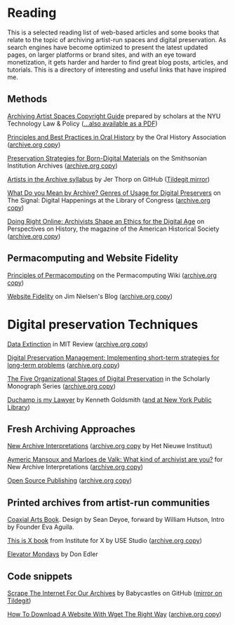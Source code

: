 # Reading


This is a selected reading list of web-based articles and some books that relate to the topic of archiving artist-run spaces and digital preservation. As search engines have become optimized to present the latest updated pages, on larger platforms or brand sites, and with an eye toward monetization, it gets harder and harder to find great blog posts, articles, and tutorials. This is a directory of interesting and useful links that have inspired me.

## Methods


[Archiving Artist Spaces Copyright Guide](copyright.md) prepared by scholars at the NYU Technology Law & Policy ([...also available as a PDF](assets/archiving-artist-spaces-copyright-guide.pdf))


[Principles and Best Practices in Oral History](https://oralhistory.org/about/principles-and-practices-revised-2009/) by the Oral History Association ([archive.org copy](https://web.archive.org/web/20230420012935/https://oralhistory.org/best-practices/))

[Preservation Strategies for Born-Digital Materials](https://siarchives.si.edu/what-we-do/digital-curation/preservation-strategies-born-digital-materials) on the Smithsonian Institution Archives ([archive.org copy](https://web.archive.org/web/20230327170654/https://siarchives.si.edu/what-we-do/digital-curation/preservation-strategies-born-digital-materials))

[Artists in the Archive syllabus](https://github.com/blprnt/ArtArchive) by Jer Thorp on GitHub ([Tildegit mirror](https://tildegit.org/exquisitecorp/ArtArchive))

[What Do you Mean by Archive? Genres of Usage for Digital Preservers](https://blogs.loc.gov/thesignal/2014/02/what-do-you-mean-by-archive-genres-of-usage-for-digital-preservers/) on The Signal: Digital Happenings at the Library of Congress ([archive.org copy](https://web.archive.org/web/20230321234813/https://blogs.loc.gov/thesignal/2014/02/what-do-you-mean-by-archive-genres-of-usage-for-digital-preservers/))

[Doing Right Online: Archivists Shape an Ethics for the Digital Age](https://www.historians.org/research-and-publications/perspectives-on-history/november-2016/doing-right-online-archivists-shape-an-ethics-for-the-digital-age) on Perspectives on History, the magazine of the American Historical Society  ([archive.org copy](https://web.archive.org/web/20230515122945/https://www.historians.org/research-and-publications/perspectives-on-history/november-2016/doing-right-online-archivists-shape-an-ethics-for-the-digital-age))


## Permacomputing and Website Fidelity

[Principles of Permacomputing](https://permacomputing.net/Principles/) on the Permacomputing Wiki ([archive.org copy](https://web.archive.org/web/20230602032227/https://permacomputing.net/))

[Website Fidelity](https://blog.jim-nielsen.com/2022/website-fidelity/) on Jim Nielsen's Blog ([archive.org copy](https://web.archive.org/web/20230327102224/https://blog.jim-nielsen.com/2022/website-fidelity/))

# Digital preservation Techniques

[Data Extinction](https://www.technologyreview.com/2002/10/01/234717/data-extinction/) in MIT Review ([archive.org copy](https://web.archive.org/web/20230329231334/https://www.technologyreview.com/2002/10/01/234717/data-extinction/))

[Digital Preservation Management: Implementing short-term strategies for long-term problems](https://dpworkshop.org/) ([archive.org copy](https://web.archive.org/web/20230321195652/https://dpworkshop.org/))

[The Five Organizational Stages of Digital Preservation](https://quod.lib.umich.edu/cgi/t/text/text-idx?c=spobooks;idno=bbv9812.0001.001;rgn=div1;view=text;cc=spobooks;node=bbv9812.0001.001:11) in the Scholarly Monograph Series ([archive.org copy](https://web.archive.org/web/20221225005213/http://quod.lib.umich.edu/cgi/t/text/text-idx?c=spobooks;idno=bbv9812.0001.001;rgn=div1;view=text;cc=spobooks;node=bbv9812.0001.001:11))

[Duchamp is my Lawyer](https://cup.columbia.edu/book/duchamp-is-my-lawyer/9780231186957) by Kenneth Goldsmith ([and at New York Public Library](https://nypl.na2.iiivega.com/search/card?id=f1368dc1-8fac-5e1e-947c-09af8b415017&entityType=FormatGroup))

## Fresh Archiving Approaches

[New Archive Interpretations](https://archiefinterpretaties.hetnieuweinstituut.nl/en/new-archive-interpretations) ([archive.org copy](https://web.archive.org/web/20220120180525/https://archiefinterpretaties.hetnieuweinstituut.nl/en/new-archive-interpretations) by Het Nieuwe Instituut)

[Aymeric Mansoux and Marloes de Valk: What kind of archivist are you?](http://aaaan.net/aymeric-mansoux-and-marloes-de-valk-the-need-to-archive/) for New Archive Interpretations ([archive.org copy](https://web.archive.org/web/20230328022937/http://aaaan.net/aymeric-mansoux-and-marloes-de-valk-the-need-to-archive/))

[Open Source Publishing](http://osp.kitchen/research/) ([archive.org copy](https://web.archive.org/web/20230130210546/http://osp.kitchen/about))

## Printed archives from artist-run communities

[Coaxial Arts Book](https://coaxialarts.square.site/product/coaxialbook2021/34?cs=true&cst=custom). Design by Sean Deyoe, forward by William Hutson, Intro by Founder Eva Aguila. 

[This is X book](https://institutforx.dk/publications/this-is-x/) from Institute for X by USE Studio ([archive.org copy](https://archive.org/details/use-studio-this-is-x))

[Elevator Mondays](https://donedler.com/index.php?/elevator/elevator-book/) by Don Edler

## Code snippets

[Scrape The Internet For Our Archives](https://github.com/babycastles/Scrape-The-Internet-For-Our-Archives) by Babycastles on GitHub ([mirror on Tildegit](https://tildegit.org/exquisitecorp/Scrape-The-Internet-For-Our-Archives))

[How To Download A Website With Wget The Right Way](https://simpleit.rocks/linux/how-to-download-a-website-with-wget-the-right-way/) ([archive.org copy](https://web.archive.org/web/20230420044259/https://simpleit.rocks/linux/how-to-download-a-website-with-wget-the-right-way/))
